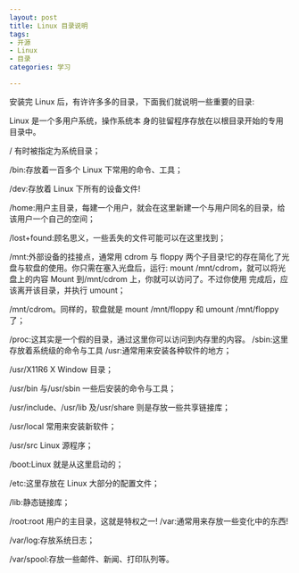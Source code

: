 ```yaml
---
layout: post
title: Linux 目录说明
tags:
- 开源
- Linux
- 目录
categories: 学习

---
```

安装完 Linux 后，有许许多多的目录，下面我们就说明一些重要的目录:






Linux 是一个多用户系统，操作系统本 身的驻留程序存放在以根目录开始的专用目录中。

/ 有时被指定为系统目录；

/bin:存放着一百多个 Linux 下常用的命令、工具；

/dev:存放着 Linux 下所有的设备文件! 

/home:用户主目录，每建一个用户，就会在这里新建一个与用户同名的目录，给该用户一个自己的空间；

/lost+found:顾名思义，一些丢失的文件可能可以在这里找到；

/mnt:外部设备的挂接点，通常用 cdrom 与 floppy 两个子目录!它的存在简化了光盘与软盘的使用。你只需在塞入光盘后，运行: mount /mnt/cdrom，就可以将光盘上的内容 Mount 到/mnt/cdrom 上，你就可以访问了。不过你使用 完成后，应该离开该目录，并执行 umount；

/mnt/cdrom。同样的，软盘就是 mount /mnt/floppy 和 umount /mnt/floppy 了；

/proc:这其实是一个假的目录，通过这里你可以访问到内存里的内容。 /sbin:这里存放着系统级的命令与工具 /usr:通常用来安装各种软件的地方；

/usr/X11R6 X Window 目录；

/usr/bin 与/usr/sbin 一些后安装的命令与工具；

/usr/include、/usr/lib 及/usr/share 则是存放一些共享链接库；

/usr/local 常用来安装新软件；

/usr/src Linux 源程序；

/boot:Linux 就是从这里启动的；

/etc:这里存放在 Linux 大部分的配置文件；

/lib:静态链接库；

/root:root 用户的主目录，这就是特权之一! /var:通常用来存放一些变化中的东西!

/var/log:存放系统日志；

/var/spool:存放一些邮件、新闻、打印队列等。